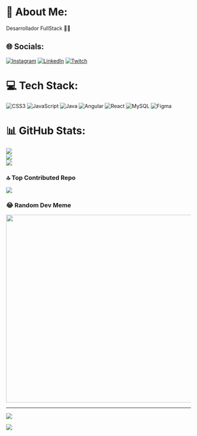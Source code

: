 # 💫 About Me:
Desarrollador FullStack 🧑‍💻


## 🌐 Socials:
[![Instagram](https://img.shields.io/badge/Instagram-%23E4405F.svg?logo=Instagram&logoColor=white)](https://instagram.com/eduardo6v.r) [![LinkedIn](https://img.shields.io/badge/LinkedIn-%230077B5.svg?logo=linkedin&logoColor=white)](https://linkedin.com/in/Eduardo-Vera-Romero) [![Twitch](https://img.shields.io/badge/Twitch-%239146FF.svg?logo=Twitch&logoColor=white)](https://twitch.tv/eduvera6) 

# 💻 Tech Stack:
![CSS3](https://img.shields.io/badge/css3-%231572B6.svg?style=flat&logo=css3&logoColor=white) ![JavaScript](https://img.shields.io/badge/javascript-%23323330.svg?style=flat&logo=javascript&logoColor=%23F7DF1E) ![Java](https://img.shields.io/badge/java-%23ED8B00.svg?style=flat&logo=java&logoColor=white) ![Angular](https://img.shields.io/badge/angular-%23DD0031.svg?style=flat&logo=angular&logoColor=white) ![React](https://img.shields.io/badge/react-%2320232a.svg?style=flat&logo=react&logoColor=%2361DAFB) ![MySQL](https://img.shields.io/badge/mysql-%2300f.svg?style=flat&logo=mysql&logoColor=white) 	![Figma](https://img.shields.io/badge/figma-%23F24E1E.svg?style=flat&logo=figma&logoColor=white)
# 📊 GitHub Stats:
![](https://github-readme-stats.vercel.app/api?username=EduVeraR6&theme=radical&hide_border=false&include_all_commits=true&count_private=false)<br/>
![](https://github-readme-streak-stats.herokuapp.com/?user=EduVeraR6&theme=radical&hide_border=false)<br/>
![](https://github-readme-stats.vercel.app/api/top-langs/?username=EduVeraR6&theme=radical&hide_border=false&include_all_commits=true&count_private=false&layout=compact)

### 🔝 Top Contributed Repo
![](https://github-contributor-stats.vercel.app/api?username=EduVeraR6&limit=5&theme=dark&combine_all_yearly_contributions=true)

### 😂 Random Dev Meme
<img src="https://rm.up.railway.app/" width="512px"/>

---
[![](https://visitcount.itsvg.in/api?id=EduVeraR6&icon=2&color=3)](https://visitcount.itsvg.in)

<!-- Proudly created with GPRM ( https://gprm.itsvg.in ) -->
[![](https://visitcount.itsvg.in/api?id=EduVeraR6&label=Profile%20Views&icon=1&pretty=false)](https://visitcount.itsvg.in)


